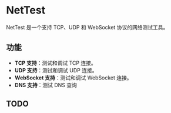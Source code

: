 # NetTest

NetTest 是一个支持 TCP、UDP 和 WebSocket 协议的网络测试工具。

## 功能

- **TCP 支持**：测试和调试 TCP 连接。
- **UDP 支持**：测试和调试 UDP 连接。
- **WebSocket 支持**：测试和调试 WebSocket 连接。
- **DNS 支持**：测试 DNS 查询

## TODO
